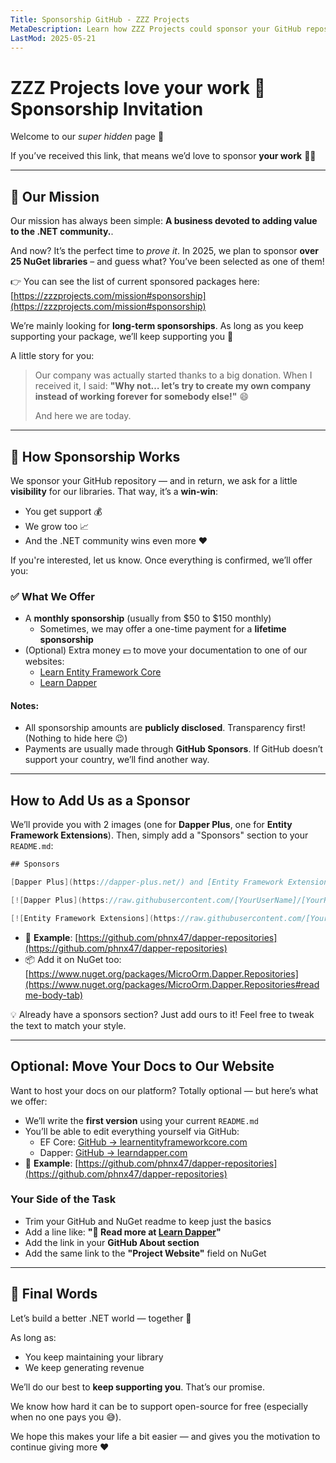 ```yaml
---
Title: Sponsorship GitHub - ZZZ Projects
MetaDescription: Learn how ZZZ Projects could sponsor your GitHub repository
LastMod: 2025-05-21
---
```


# ZZZ Projects love your work  💖 Sponsorship Invitation

Welcome to our *super hidden* page 👀

If you’ve received this link, that means we’d love to sponsor **your work** 🎉🥳

---

## 🎯 Our Mission

Our mission has always been simple: **A business devoted to adding value to the .NET community.**.

And now? It’s the perfect time to *prove it*.
In 2025, we plan to sponsor **over 25 NuGet libraries** – and guess what? You’ve been selected as one of them!

👉 You can see the list of current sponsored packages here:
[https://zzzprojects.com/mission#sponsorship](https://zzzprojects.com/mission#sponsorship)

We’re mainly looking for **long-term sponsorships**.
As long as you keep supporting your package, we’ll keep supporting you 💪

A little story for you:

> Our company was actually started thanks to a big donation. When I received it, I said:
> **"Why not… let’s try to create my own company instead of working forever for somebody else!"** 😄
>
> And here we are today.

---

## 💸 How Sponsorship Works

We sponsor your GitHub repository — and in return, we ask for a little **visibility** for our libraries.
That way, it’s a **win-win**:

- You get support 💰
- We grow too 📈
- And the .NET community wins even more ❤️

If you're interested, let us know. Once everything is confirmed, we’ll offer you:

### ✅ What We Offer

- A **monthly sponsorship** (usually from $50 to $150 monthly)
   - Sometimes, we may offer a one-time payment for a **lifetime sponsorship**
- (Optional) Extra money 💵 to move your documentation to one of our websites:
   - [Learn Entity Framework Core](https://www.learnentityframeworkcore.com/)
   - [Learn Dapper](https://www.learndapper.com/)

#### Notes:

- All sponsorship amounts are **publicly disclosed**. Transparency first! (Nothing to hide here 😉)
- Payments are usually made through **GitHub Sponsors**. If GitHub doesn’t support your country, we’ll find another way.

---

## How to Add Us as a Sponsor

We’ll provide you with 2 images (one for **Dapper Plus**, one for **Entity Framework Extensions**).
Then, simply add a "Sponsors" section to your `README.md`:

```csharp
## Sponsors

[Dapper Plus](https://dapper-plus.net/) and [Entity Framework Extensions](https://entityframework-extensions.net/) are major sponsors and proud to contribute to the development of **YOUR LIBRARY NAME**.

[![Dapper Plus](https://raw.githubusercontent.com/[YourUserName]/[YourRepo]/main/dapper-plus-sponsor.png)](https://dapper-plus.net/bulk-insert)

[![Entity Framework Extensions](https://raw.githubusercontent.com/[YourUserName]/[YourRepo]/main/entity-framework-extensions-sponsor.png)](https://entityframework-extensions.net/bulk-insert)
```

- 🔗 **Example**: [https://github.com/phnx47/dapper-repositories](https://github.com/phnx47/dapper-repositories)
- 📦 Add it on NuGet too: [https://www.nuget.org/packages/MicroOrm.Dapper.Repositories](https://www.nuget.org/packages/MicroOrm.Dapper.Repositories#readme-body-tab)

💡 Already have a sponsors section? Just add ours to it! Feel free to tweak the text to match your style.

---

## Optional: Move Your Docs to Our Website

Want to host your docs on our platform? Totally optional — but here’s what we offer:

- We’ll write the **first version** using your current `README.md`
- You’ll be able to edit everything yourself via GitHub:
   - EF Core: [GitHub → learnentityframeworkcore.com](https://github.com/zzzprojects/docs/tree/master/learnentityframeworkcore.com/pages/extensions)
   - Dapper: [GitHub → learndapper.com](https://github.com/zzzprojects/docs/tree/master/learndapper.com/pages/extensions)
- 🔗 **Example**: [https://github.com/phnx47/dapper-repositories](https://github.com/phnx47/dapper-repositories)

### Your Side of the Task

- Trim your GitHub and NuGet readme to keep just the basics
- Add a line like: **"📘 Read more at [Learn Dapper](your-docs-url)"**
- Add the link in your **GitHub About section**
- Add the same link to the **"Project Website"** field on NuGet

---

## 🤝 Final Words

Let’s build a better .NET world — together 🧡

As long as:

- You keep maintaining your library
- We keep generating revenue

We’ll do our best to **keep supporting you**. That’s our promise.

We know how hard it can be to support open-source for free (especially when no one pays you 😅).

We hope this makes your life a bit easier — and gives you the motivation to continue giving more ❤️